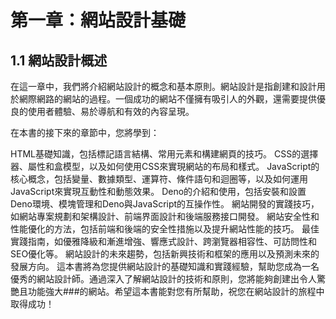 # 第一章：網站設計基礎

## 1.1 網站設計概述

在這一章中，我們將介紹網站設計的概念和基本原則。網站設計是指創建和設計用於網際網路的網站的過程。一個成功的網站不僅擁有吸引人的外觀，還需要提供優良的使用者體驗、易於導航和有效的內容呈現。

在本書的接下來的章節中，您將學到：

HTML基礎知識，包括標記語言結構、常用元素和構建網頁的技巧。
CSS的選擇器、屬性和盒模型，以及如何使用CSS來實現網站的布局和樣式。
JavaScript的核心概念，包括變量、數據類型、運算符、條件語句和迴圈等，以及如何運用JavaScript來實現互動性和動態效果。
Deno的介紹和使用，包括安裝和設置Deno環境、模塊管理和Deno與JavaScript的互操作性。
網站開發的實踐技巧，如網站專案規劃和架構設計、前端界面設計和後端服務接口開發。
網站安全性和性能優化的方法，包括前端和後端的安全性措施以及提升網站性能的技巧。
最佳實踐指南，如優雅降級和漸進增強、響應式設計、跨瀏覽器相容性、可訪問性和SEO優化等。
網站設計的未來趨勢，包括新興技術和框架的應用以及預測未來的發展方向。
這本書將為您提供網站設計的基礎知識和實踐經驗，幫助您成為一名優秀的網站設計師。通過深入了解網站設計的技術和原則，您將能夠創建出令人驚艷且功能強大###的網站。希望這本書能對您有所幫助，祝您在網站設計的旅程中取得成功！